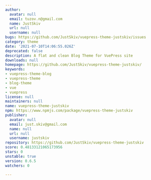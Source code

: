 ```yaml
---
author:
  avatar: null
  email: tuzov.n@gmail.com
  name: JustSkiv
  url: null
  username: null
bugs: https://github.com/JustSkiv/vuepress-theme-justskiv/issues
category: theme
date: '2021-07-10T14:06:55.026Z'
deprecated: false
description: A flat and clean Blog Theme for VuePress site
downloads: null
homepage: https://github.com/JustSkiv/vuepress-theme-justskiv/
keywords:
- vuepress-theme-blog
- vuepress-theme
- blog-theme
- vue
- vuepress
license: null
maintainers: null
name: vuepress-theme-justskiv
npm: https://www.npmjs.com/package/vuepress-theme-justskiv
publisher:
  avatar: null
  email: just.skiv@gmail.com
  name: null
  url: null
  username: justskiv
repository: https://github.com/JustSkiv/vuepress-theme-justskiv
score: 0.48133121065173956
stars: 0
unstable: true
version: 0.6.5
watchers: 0

---
```


